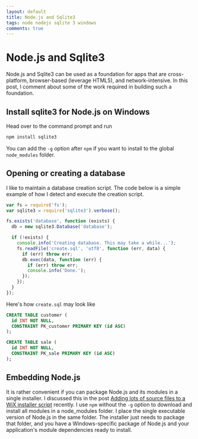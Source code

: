 ```yaml
---
layout: default
title: Node.js and Sqlite3
tags: node nodejs sqlite 3 windows
comments: true
---
```

# Node.js and Sqlite3

Node.js and Sqlite3 can be used as a foundation for apps that are cross-platform, browser-based (leverage HTML5), and network-intensive. In this post, I comment about some of the work required in building such a foundation.

## Install sqlite3 for Node.js on Windows

Head over to the command prompt and run

```cmd
npm install sqlite3
```

You can add the `-g` option after `npm` if you want to install to the global `node_modules` folder.

## Opening or creating a database

I like to maintain a database creation script. The code below is a simple example of how I detect and execute the creation script.

```javascript
var fs = require('fs');
var sqlite3 = require('sqlite3').verbose();

fs.exists('database', function (exists) {
  db = new sqlite3.Database('database');

  if (!exists) {
    console.info('Creating database. This may take a while...');
    fs.readFile('create.sql', 'utf8', function (err, data) {
      if (err) throw err;
      db.exec(data, function (err) {
        if (err) throw err;
        console.info('Done.');
      });
    });
  }
});
```

Here's how `create.sql` may look like

```sql
CREATE TABLE customer (
  id INT NOT NULL,
  CONSTRAINT PK_customer PRIMARY KEY (id ASC)
);

CREATE TABLE sale (
  id INT NOT NULL,
  CONSTRAINT PK_sale PRIMARY KEY (id ASC)
);
```

## Embedding Node.js

It is rather convenient if you can package Node.js and its modules in a single installer. I discussed this in the post [Adding lots of source files to a WiX installer script](_posts/2012/2012-10-19-adding-lots-of-source-files-to-a-wix-installer-script.md) recently. I use `npm` without the `-g` option to download and install all modules in a node_modules folder. I place the single executable version of Node.js in the same folder. The installer just needs to package that folder, and you have a Windows-specific package of Node.js and your application's module dependencies ready to install.
